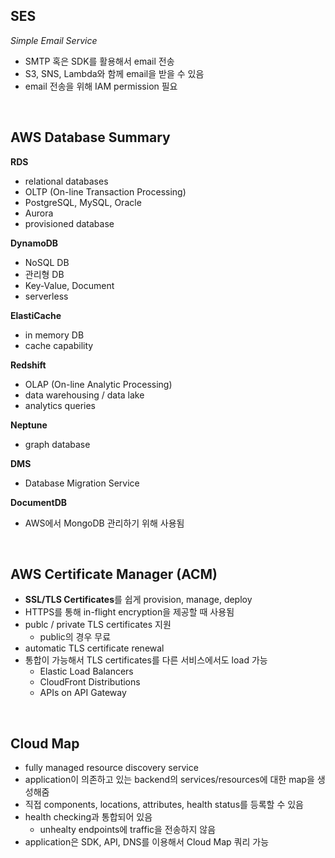 ## SES

_Simple Email Service_

- SMTP 혹은 SDK를 활용해서 email 전송
- S3, SNS, Lambda와 함께 email을 받을 수 있음
- email 전송을 위해 IAM permission 필요

<br>

## AWS Database Summary

**RDS**

- relational databases
- OLTP (On-line Transaction Processing)
- PostgreSQL, MySQL, Oracle
- Aurora
- provisioned database

**DynamoDB**

- NoSQL DB
- 관리형 DB
- Key-Value, Document
- serverless

**ElastiCache**

- in memory DB
- cache capability

**Redshift**

- OLAP (On-line Analytic Processing)
- data warehousing / data lake
- analytics queries

**Neptune**

- graph database

**DMS**

- Database Migration Service

**DocumentDB**

- AWS에서 MongoDB 관리하기 위해 사용됨

<br>

## AWS Certificate Manager (ACM)

- **SSL/TLS Certificates**를 쉽게 provision, manage, deploy
- HTTPS를 통해 in-flight encryption을 제공할 때 사용됨
- publc / private TLS certificates 지원
  - public의 경우 무료
- automatic TLS certificate renewal
- 통합이 가능해서 TLS certificates를 다른 서비스에서도 load 가능
  - Elastic Load Balancers
  - CloudFront Distributions
  - APIs on API Gateway

<br>

## Cloud Map

- fully managed resource discovery service
- application이 의존하고 있는 backend의 services/resources에 대한 map을 생성해줌
- 직접 components, locations, attributes, health status를 등록할 수 있음
- health checking과 통합되어 있음
  - unhealty endpoints에 traffic을 전송하지 않음
- application은 SDK, API, DNS를 이용해서 Cloud Map 쿼리 가능

